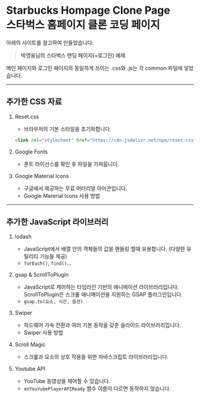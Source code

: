 # Starbucks Hompage Clone Page <br/>스타벅스 홈페이지 클론 코딩 페이지

아래의 사이트를 참고하여 만들었습니다.  
><a herf="https://github.com/ParkYoungWoong/starbucks-vanilla-app" title="참고 사이트" target="_blank">박영웅님의 스타벅스 랜딩 페이지(+로그인) 예제</a>

메인 페이지와 로그인 페이지의 동일하게 쓰이는 .css와 .js는 각 common 파일에 넣었습니다. 
***

추가한 CSS 자료
---
1. <a herf="https://fonts.google.com/" title="Google Fonts" target="_blank">Reset.css</a> 
    - 브라우저의 기본 스타일을 초기화합니다.
    ```html
    <link rel="stylesheet" href="https://cdn.jsdelivr.net/npm/reset-css@5.0.1/reset.min.css" />
    ```
1. <a herf="https://fonts.google.com/" title="Google Fonts" target="_blank">Google Fonts</a> 
    - 폰트 라이선스를 확인 후 파일을 가져옵니다.

1. <a herf="https://fonts.google.com/icons?selected=Material+Icons" title="Google Material Icons" target="_blank">Google Material Icons</a> 
    - 구글에서 제공하는 무료 머터리얼 아이콘입니다.
    - <a herf="https://material.io/develop/web/getting-started" title="Getting started for web" target="_blank">Google Marerial Icons 사용 방법</a>
***
추가한 JavaScript 라이브러리
---
1. <a herf="https://cdnjs.com/libraries/lodash.js" title="lodash" target="_blank">lodash</a> 
    - JavaScript에서 배열 안의 객체들의 값을 핸들링 할때 유용합니다. (다양한 유틸리티 기능을 제공)
    - `forEach()`, `find()`...

1. <a herf="https://cdnjs.com/libraries/gsap" title="gsap" target="_blank">gsap & ScrollToPlugin</a> 
    - JavaScript로 제어하는 타임라인 기반의 애니메이션 라이브러리입니다. ScrollToPlugin은 스크롤 애니메이션을 지원하는 GSAP 플러그인입니다.
    - `gsap.to(요소, 시간, 옵션)`
1. <a herf="https://swiperjs.com/" title="Swiper" target="_blank">Swiper</a> 
    - 하드웨어 가속 전환과 여러 기본 동작을 갖춘 슬라이드 라이브러리입니다. 
    - <a herf="https://swiperjs.com/get-started" title="Getting Started With Swiper" target="_blank">Swiper 사용 방법</a> 

1. <a herf="http://scrollmagic.io/docs/" title="Scroll Magic" target="_blank">Scroll Magic</a> 
    - 스크롤과 요소의 상호 작용을 위한 자바스크립트 라이브러리입니다.
1. <a herf="https://developers.google.com/youtube/iframe_api_reference?hl=ko" title="Youtube API" target="_blank">Youtube API</a> 
    -  YouTube 동영상을 제어할 수 있습니다.
    - `onYouYubePlayerAPIReady` 함수 이름이 다르면 동작하지 않습니다.
